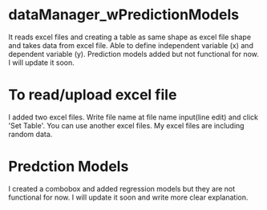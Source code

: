# dataManager_wPredictionModels
It reads excel files and creating a table as same shape as excel file shape and takes data from excel file. Able to define independent variable (x) and dependent variable (y). Prediction models added but not functional for now. I will update it soon.

# To read/upload excel file
I added two excel files. Write file name at file name input(line edit) and click 'Set Table'.
You can use another excel files. My excel files are including random data.

# Predction Models
I created a combobox and added regression models but they are not functional for now. I will update it soon and write more clear explanation.
